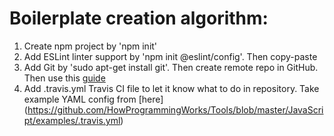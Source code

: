 # Boilerplate creation algorithm:


1. Create npm project by 'npm init'
2. Add ESLint linter support by 'npm init @eslint/config'. Then copy-paste 
3. Add Git by 'sudo apt-get install git'. Then create remote repo in GitHub. Then use this [guide](https://docs.github.com/en/migrations/importing-source-code/using-the-command-line-to-import-source-code/adding-locally-hosted-code-to-github#adding-a-local-repository-to-github-using-git)
4. Add .travis.yml Travis CI file to let it know what to do in repository. Take example YAML config from [here] (https://github.com/HowProgrammingWorks/Tools/blob/master/JavaScript/examples/.travis.yml)
